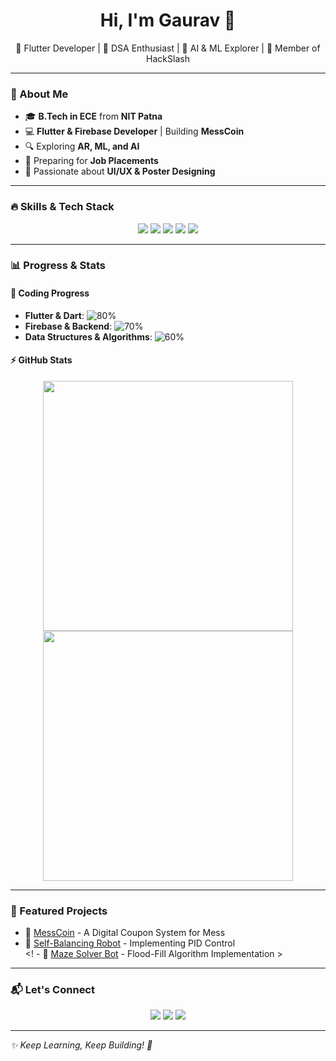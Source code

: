 <h1 align="center">Hi, I'm Gaurav 👋</h1>  
<p align="center">🚀 Flutter Developer | 🎯 DSA Enthusiast | 🤖 AI & ML Explorer | 🎨 Member of HackSlash</p>  

---

### 🚀 About Me  
- 🎓 **B.Tech in ECE** from **NIT Patna**  
- 💻 **Flutter & Firebase Developer** | Building **MessCoin**  
- 🔍 Exploring **AR, ML, and AI**  
- 🎯 Preparing for **Job Placements**  
- 🎨 Passionate about **UI/UX & Poster Designing**  

---

### 🔥 Skills & Tech Stack  
<p align="center">
  <img src="https://img.shields.io/badge/Flutter-%2302569B.svg?style=for-the-badge&logo=flutter&logoColor=white"/>
  <img src="https://img.shields.io/badge/Dart-%230175C2.svg?style=for-the-badge&logo=dart&logoColor=white"/>
  <img src="https://img.shields.io/badge/Firebase-%23FFCA28.svg?style=for-the-badge&logo=firebase&logoColor=black"/>
  <img src="https://img.shields.io/badge/Git-%23F05033.svg?style=for-the-badge&logo=git&logoColor=white"/>
  <img src="https://img.shields.io/badge/C++-%2300599C.svg?style=for-the-badge&logo=c%2B%2B&logoColor=white"/>
</p>  

---

### 📊 Progress & Stats  

#### 🚀 Coding Progress  
- **Flutter & Dart**: ![80%](https://progress-bar.dev/80/?title=Proficient)  
- **Firebase & Backend**: ![70%](https://progress-bar.dev/70/?title=Advanced)  
- **Data Structures & Algorithms**: ![60%](https://progress-bar.dev/60/?title=Intermediate)  

#### ⚡ GitHub Stats  
<p align="center">
  <img src="https://github-readme-stats.vercel.app/api?username=gaurav-33&show_icons=true&theme=tokyonight" width="400"/>
  <img src="https://github-readme-streak-stats.herokuapp.com/?user=gaurav-33&theme=tokyonight" width="400"/>
</p>  

---

### 🚀 Featured Projects  
- 🔹 [MessCoin](https://github.com/gaurav-33/messcoin) - A Digital Coupon System for Mess  
- 🔹 [Self-Balancing Robot](https://github.com/gaurav-33/robotics) - Implementing PID Control  
<! - 🔹 [Maze Solver Bot](https://github.com/gaurav-33/maze-bot) - Flood-Fill Algorithm Implementation  >

---

### 📬 Let's Connect  
<p align="center">
  <a href="https://www.linkedin.com/in/gaurav-suman-baa84328a/"><img src="https://img.shields.io/badge/LinkedIn-%230077B5.svg?style=for-the-badge&logo=linkedin&logoColor=white"/></a>
  <a href="https://github.com/gaurav-33"><img src="https://img.shields.io/badge/GitHub-%23121011.svg?style=for-the-badge&logo=github&logoColor=white"/></a>
  <a href="mailto:gauravsuman2k24@gmail.com"><img src="https://img.shields.io/badge/Email-D14836?style=for-the-badge&logo=gmail&logoColor=white"/></a>
</p>  

---

_✨ Keep Learning, Keep Building! 🚀_
